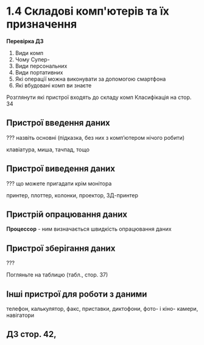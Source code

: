 # 1.4 Складові комп'ютерів та їх призначення

**Перевірка ДЗ**
1. Види комп
2. Чому Супер-
3. Види персональних
4. Види портативних
5. Які операції можна виконувати за допомогою смартфона
6. Які вбудовані комп ви знаєте

Розглянути які пристрої входять до складу комп
Класифікація на стор. 34

## Пристрої введення даних

??? назвіть основні (підказка, без них з компʼютером нічого робити) 

клавіатура, миша, тачпад, тощо 

## Пристрої виведення даних

??? що можете пригадати крім монітора

принтер, плоттер, колонки, проектор, 3Д-принтер

## Пристрій опрацювання даних

**Процессор** - ним визначається швидкість опрацювання даних

## Пристрої зберігання даних

???

Погляньте на таблицю (табл., стор. 37)

## Інші пристрої для роботи з даними

телефон, калькулятор, факс, приставки, диктофони, фото- і кіно- камери, навігатори

## ДЗ стор. 42, 
